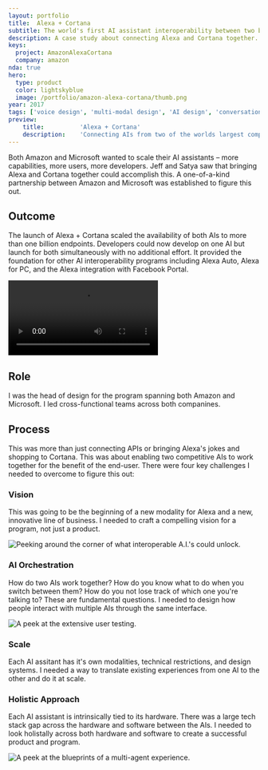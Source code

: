 ```yaml
---
layout: portfolio
title:  Alexa + Cortana
subtitle: The world's first AI assistant interoperability between two big-tech competitors.
description: A case study about connecting Alexa and Cortana together.
keys:
  project: AmazonAlexaCortana
  company: amazon
nda: true
hero:
  type: product
  color: lightskyblue
  image: /portfolio/amazon-alexa-cortana/thumb.png
year: 2017
tags: ['voice design', 'multi-modal design', 'AI design', 'conversational design']
preview:
    title:          'Alexa + Cortana'
    description:    'Connecting AIs from two of the worlds largest companies; a world first.'
---
```


Both Amazon and Microsoft wanted to scale their AI assistants – more capabilities, more users, more developers. Jeff and Satya saw that bringing Alexa and Cortana together could accomplish this. A one-of-a-kind partnership between Amazon and Microsoft was established to figure this out.

## Outcome
The launch of Alexa + Cortana scaled the availability of both AIs to more than one billion endpoints. Developers could now develop on one AI but launch for both simultaneously with no additional effort. It provided the foundation for other AI interoperability programs including Alexa Auto, Alexa for PC, and the Alexa integration with Facebook Portal.

<Video src="https://www.youtube.com/embed/Ezxch4rykzI"></Video>

## Role
I was the head of design for the program spanning both Amazon and Microsoft. I led cross-functional teams across both companines.

## Process
This was more than just connecting APIs or bringing Alexa's jokes and shopping to Cortana. This was about enabling two competitive AIs to work together for the benefit of the end-user. There were four key challenges I needed to overcome to figure this out:

### Vision
This was going to be the beginning of a new modality for Alexa and a new, innovative line of business. I needed to craft a compelling vision for a program, not just a product.

![Peeking around the corner of what interoperable A.I.'s could unlock.](/portfolio/amazon-alexa-cortana/image1.jpg)

### AI Orchestration
How do two AIs work together? How do you know what to do when you switch between them? How do you not lose track of which one you're talking to? These are fundamental questions. I needed to design how people interact with multiple AIs through the same interface.

![A peek at the extensive user testing.](/portfolio/amazon-alexa-cortana/image3.jpg)

### Scale
Each AI assitant has it's own modalities, technical restrictions, and design systems. I needed a way to translate existing experiences from one AI to the other and do it at scale.

### Holistic Approach
Each AI assistant is intrinsically tied to its hardware. There was a large tech stack gap across the hardware and software between the AIs. I needed to look holistally across both hardware and software to create a successful product and program.

![A peek at the blueprints of a multi-agent experience.](/portfolio/amazon-alexa-cortana/image2.jpg)